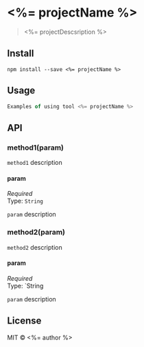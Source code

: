 # <%= projectName %>

> <%= projectDescsription %>

## Install

    npm install --save <%= projectName %>

## Usage

```js
Examples of using tool <%= projectName %>
```

## API

### method1(param)

```method1``` description

#### param

*Required*  
Type: `String`

```param``` description

### method2(param)

```method2``` description

#### param

*Required*  
Type: `String

```param``` description

## License

MIT © <%= author %>
